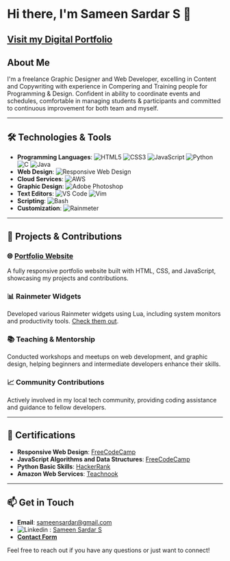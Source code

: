# Hi there, I'm Sameen Sardar S 👋

## [Visit my Digital Portfolio](https://simplysameen.netlify.app)

## About Me

I'm a freelance Graphic Designer and Web Developer, excelling in Content and Copywriting with experience in Compering and Training people
for Programming & Design. Confident in ability to coordinate events and schedules, comfortable in managing students
& participants and committed to continuous improvement for both team and myself.

---

## 🛠️ Technologies & Tools

- **Programming Languages**: ![HTML5](https://img.shields.io/badge/-HTML5-E34F26?style=flat&logo=html5&logoColor=white) ![CSS3](https://img.shields.io/badge/-CSS3-1572B6?style=flat&logo=css3&logoColor=white) ![JavaScript](https://img.shields.io/badge/-JavaScript-F7DF1E?style=flat&logo=javascript&logoColor=black) ![Python](https://img.shields.io/badge/-Python-3776AB?style=flat&logo=python&logoColor=white) ![C](https://img.shields.io/badge/-C-A8B9CC?style=flat&logo=c&logoColor=black) ![Java](https://img.shields.io/badge/-Java-007396?style=flat&logo=java&logoColor=white)
- **Web Design**: ![Responsive Web Design](https://img.shields.io/badge/-Responsive%20Web%20Design-4CAF50?style=flat&logo=webflow&logoColor=white)
- **Cloud Services**: ![AWS](https://img.shields.io/badge/-AWS-232F3E?style=flat&logo=amazon-aws&logoColor=white)
- **Graphic Design**: ![Adobe Photoshop](https://img.shields.io/badge/-Adobe%20Photoshop-31A8FF?style=flat&logo=adobe-photoshop&logoColor=white)
- **Text Editors**: ![VS Code](https://img.shields.io/badge/-VS%20Code-007ACC?style=flat&logo=visual-studio-code&logoColor=white) ![Vim](https://img.shields.io/badge/-Vim-019733?style=flat&logo=vim&logoColor=white)
- **Scripting**: ![Bash](https://img.shields.io/badge/-Bash-4EAA25?style=flat&logo=gnu-bash&logoColor=white)
- **Customization**: ![Rainmeter](https://img.shields.io/badge/-Rainmeter-0099CC?style=flat&logo=rainmeter&logoColor=white)

---

## 🌟 Projects & Contributions

### 🌐 [Portfolio Website](https://simplysameen.netlify.app)
A fully responsive portfolio website built with HTML, CSS, and JavaScript, showcasing my projects and contributions.

### 📊 Rainmeter Widgets
Developed various Rainmeter widgets using Lua, including system monitors and productivity tools. [Check them out]([https://your-rainmeter-widgets-link.com](https://www.deviantart.com/theoriginalyeet/gallery/80657176/personalization)).

### 📚 Teaching & Mentorship
Conducted workshops and meetups on web development, and graphic design, helping beginners and intermediate developers enhance their skills.

### 📈 Community Contributions
Actively involved in my local tech community, providing coding assistance and guidance to fellow developers.

---

## 📜 Certifications

- **Responsive Web Design**: [FreeCodeCamp](https://freecodecamp.org/certification/simplysameen/responsive-web-design)
- **JavaScript Algorithms and Data Structures**: [FreeCodeCamp](https://freecodecamp.org/certification/simplysameen/javascript-algorithms-and-data-structures-v8)
- **Python Basic Skills**: [HackerRank](https://www.hackerrank.com/certificates/7fefd46e85e6)
- **Amazon Web Services**: [Teachnook](https://cert.diceid.com/cid/qr8nabDyCz)

---

## 📫 Get in Touch

- **Email**: [sameensardar@gmail.com](mailto:sameensardar@gmail.com)
- ![Linkedin](https://img.shields.io/badge/LinkedIn-0077B5?style=for-the-badge&logo=linkedin&logoColor=white) : [Sameen Sardar S](https://www.linkedin.com/in/sameen-sardar)
- **[Contact Form](https:simplysameen.netlify.app/#contact)**

Feel free to reach out if you have any questions or just want to connect!
